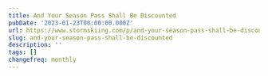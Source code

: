 ```yaml
---
title: And Your Season Pass Shall Be Discounted
pubDate: '2023-01-23T00:00:00.000Z'
url: https://www.stormskiing.com/p/and-your-season-pass-shall-be-discounted
slug: and-your-season-pass-shall-be-discounted
description: ''
tags: []
changefreq: monthly
---
```


<!-- Add post content below -->
